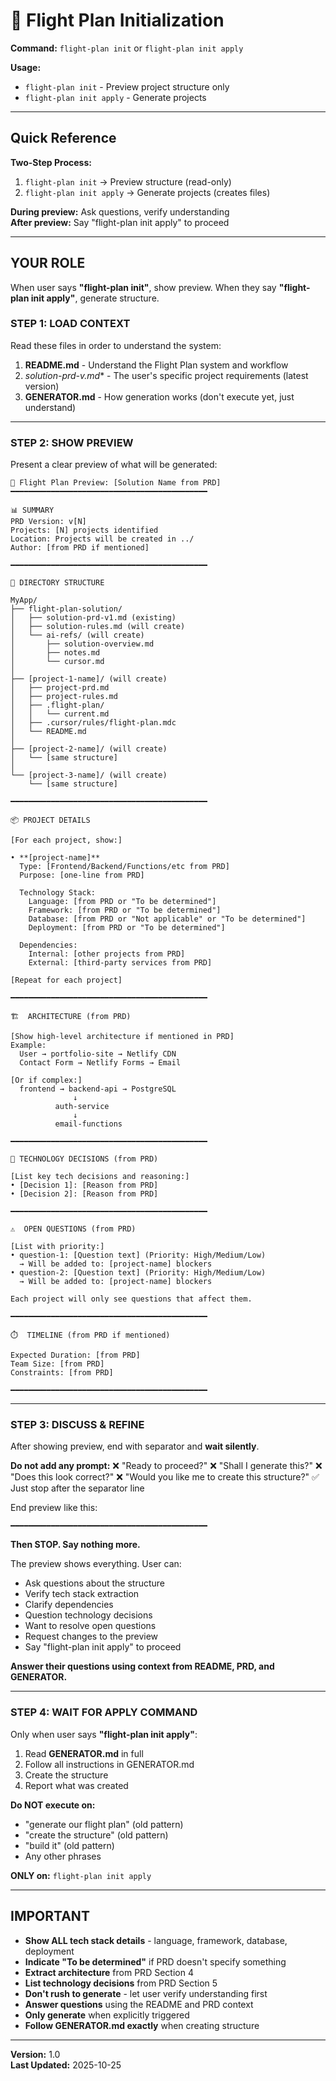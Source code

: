 # 🚀 Flight Plan Initialization

**Command:** `flight-plan init` or `flight-plan init apply`

**Usage:**
- `flight-plan init` - Preview project structure only
- `flight-plan init apply` - Generate projects

---

## Quick Reference

**Two-Step Process:**
1. `flight-plan init` → Preview structure (read-only)
2. `flight-plan init apply` → Generate projects (creates files)

**During preview:** Ask questions, verify understanding  
**After preview:** Say "flight-plan init apply" to proceed

---

## YOUR ROLE

When user says **"flight-plan init"**, show preview. When they say **"flight-plan init apply"**, generate structure.

### STEP 1: LOAD CONTEXT

Read these files in order to understand the system:

1. **README.md** - Understand the Flight Plan system and workflow
2. **solution-prd-v*.md** - The user's specific project requirements (latest version)
3. **GENERATOR.md** - How generation works (don't execute yet, just understand)

---

### STEP 2: SHOW PREVIEW

Present a clear preview of what will be generated:

```
🎯 Flight Plan Preview: [Solution Name from PRD]
━━━━━━━━━━━━━━━━━━━━━━━━━━━━━━━━━━━━━━━━━━━━

📊 SUMMARY
PRD Version: v[N]
Projects: [N] projects identified
Location: Projects will be created in ../
Author: [from PRD if mentioned]

━━━━━━━━━━━━━━━━━━━━━━━━━━━━━━━━━━━━━━━━━━━━

📁 DIRECTORY STRUCTURE

MyApp/
├── flight-plan-solution/
│   ├── solution-prd-v1.md (existing)
│   ├── solution-rules.md (will create)
│   └── ai-refs/ (will create)
│       ├── solution-overview.md
│       ├── notes.md
│       └── cursor.md
│
├── [project-1-name]/ (will create)
│   ├── project-prd.md
│   ├── project-rules.md
│   ├── .flight-plan/
│   │   └── current.md
│   ├── .cursor/rules/flight-plan.mdc
│   └── README.md
│
├── [project-2-name]/ (will create)
│   └── [same structure]
│
└── [project-3-name]/ (will create)
    └── [same structure]

━━━━━━━━━━━━━━━━━━━━━━━━━━━━━━━━━━━━━━━━━━━━

📦 PROJECT DETAILS

[For each project, show:]

• **[project-name]**
  Type: [Frontend/Backend/Functions/etc from PRD]
  Purpose: [one-line from PRD]
  
  Technology Stack:
    Language: [from PRD or "To be determined"]
    Framework: [from PRD or "To be determined"]
    Database: [from PRD or "Not applicable" or "To be determined"]
    Deployment: [from PRD or "To be determined"]
    
  Dependencies:
    Internal: [other projects from PRD]
    External: [third-party services from PRD]

[Repeat for each project]

━━━━━━━━━━━━━━━━━━━━━━━━━━━━━━━━━━━━━━━━━━━━

🏗️  ARCHITECTURE (from PRD)

[Show high-level architecture if mentioned in PRD]
Example:
  User → portfolio-site → Netlify CDN
  Contact Form → Netlify Forms → Email

[Or if complex:]
  frontend → backend-api → PostgreSQL
              ↓
          auth-service
              ↓
          email-functions

━━━━━━━━━━━━━━━━━━━━━━━━━━━━━━━━━━━━━━━━━━━━

🔧 TECHNOLOGY DECISIONS (from PRD)

[List key tech decisions and reasoning:]
• [Decision 1]: [Reason from PRD]
• [Decision 2]: [Reason from PRD]

━━━━━━━━━━━━━━━━━━━━━━━━━━━━━━━━━━━━━━━━━━━━

⚠️  OPEN QUESTIONS (from PRD)

[List with priority:]
• question-1: [Question text] (Priority: High/Medium/Low)
  → Will be added to: [project-name] blockers
• question-2: [Question text] (Priority: High/Medium/Low)
  → Will be added to: [project-name] blockers

Each project will only see questions that affect them.

━━━━━━━━━━━━━━━━━━━━━━━━━━━━━━━━━━━━━━━━━━━━

⏱️  TIMELINE (from PRD if mentioned)

Expected Duration: [from PRD]
Team Size: [from PRD]
Constraints: [from PRD]

━━━━━━━━━━━━━━━━━━━━━━━━━━━━━━━━━━━━━━━━━━━━
```

---

### STEP 3: DISCUSS & REFINE

After showing preview, end with separator and **wait silently**.

**Do not add any prompt:**
❌ "Ready to proceed?"
❌ "Shall I generate this?"
❌ "Does this look correct?"
❌ "Would you like me to create this structure?"
✅ Just stop after the separator line

End preview like this:
```
━━━━━━━━━━━━━━━━━━━━━━━━━━━━━━━━━━━━━━━━━━━━
```

**Then STOP. Say nothing more.**

The preview shows everything. User can:
- Ask questions about the structure
- Verify tech stack extraction
- Clarify dependencies
- Question technology decisions
- Want to resolve open questions
- Request changes to the preview
- Say "flight-plan init apply" to proceed

**Answer their questions using context from README, PRD, and GENERATOR.**

---

### STEP 4: WAIT FOR APPLY COMMAND

Only when user says **"flight-plan init apply"**:

1. Read **GENERATOR.md** in full
2. Follow all instructions in GENERATOR.md
3. Create the structure
4. Report what was created

**Do NOT execute on:**
- "generate our flight plan" (old pattern)
- "create the structure" (old pattern)
- "build it" (old pattern)
- Any other phrases

**ONLY on:** `flight-plan init apply`

---

## IMPORTANT

- **Show ALL tech stack details** - language, framework, database, deployment
- **Indicate "To be determined"** if PRD doesn't specify something
- **Extract architecture** from PRD Section 4
- **List technology decisions** from PRD Section 5
- **Don't rush to generate** - let user verify understanding first
- **Answer questions** using the README and PRD context
- **Only generate** when explicitly triggered
- **Follow GENERATOR.md exactly** when creating structure

---

**Version:** 1.0  
**Last Updated:** 2025-10-25

